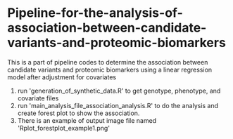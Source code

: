 # Pipeline-for-the-analysis-of-association-between-candidate-variants-and-proteomic-biomarkers
This is a part of pipeline codes to determine the association between candidate variants and proteomic biomarkers using a linear regression model after adjustment for covariates

1. run 'generation_of_synthetic_data.R' to get genotype, phenotype, and covariate files
2. run 'main_analysis_file_association_analysis.R' to do the analysis and create forest plot to show the association.
3. There is an example of output image file named 'Rplot_forestplot_example1.png'
